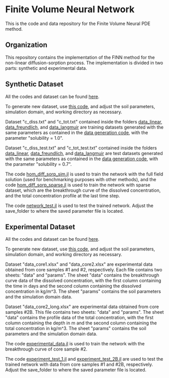 # Finite Volume Neural Network
This is the code and data repository for the Finite Volume Neural PDE method.

## Organization
This repository contains the implementation of the FINN method for the non-linear diffusion-sorption process.
The implementation is divided in two parts: synthetic and experimental data.

## Synthetic Dataset
All the codes and dataset can be found [here](hom_diff_sorp/synthetic_data).

To generate new dataset, use [this code](hom_diff_sorp/synthetic_data/data_generation.jl), and adjust the soil parameters, simulation domain, and working directory as necessary.

Dataset "c_diss.txt" and "c_tot.txt" contained inside the folders [data_linear](hom_diff_sorp/synthetic_data/data_linear), [data_freundlich](hom_diff_sorp/synthetic_data/data_freundlich), and [data_langmuir](hom_diff_sorp/synthetic_data/data_langmuir) are training datasets generated with the same parameters as contained in the [data generation code](hom_diff_sorp/synthetic_data/data_generation.jl), with the parameter "solubility = 1.0".

Dataset "c_diss_test.txt" and "c_tot_test.txt" contained inside the folders [data_linear](hom_diff_sorp/synthetic_data/data_linear), [data_freundlich](hom_diff_sorp/synthetic_data/data_freundlich), and [data_langmuir](hom_diff_sorp/synthetic_data/data_langmuir) are test datasets generated with the same parameters as contained in the [data generation code](hom_diff_sorp/synthetic_data/data_generation.jl), with the parameter "solubility = 0.7".

The code [hom_diff_sorp_sim.jl](hom_diff_sorp/synthetic_data/hom_diff_sorp_sim.jl) is used to train the network with the full field solution (used for benchmarking purposes with other methods), and the code [hom_diff_sorp_sparse.jl](hom_diff_sorp/synthetic_data/hom_diff_sorp_sparse.jl) is used to train the network with sparse dataset, which are the breakthrough curve of the dissolved concentration, and the total concentration profile at the last time step.

The code [network_test.jl](hom_diff_sorp/synthetic_data/network_test.jl) is used to test the trained network. Adjust the save_folder to where the saved parameter file is located.

## Experimental Dataset
All the codes and dataset can be found [here](hom_diff_sorp/experimental_data).

To generate new dataset, use [this code](hom_diff_sorp/synthetic_data/data_generation.jl), and adjust the soil parameters, simulation domain, and working directory as necessary.

Dataset "data_core1.xlsx" and "data_core2.xlsx" are experimental data obtained from core samples #1 and #2, respectively. Each file contains two sheets: "data" and "params". The sheet "data" contains the breakthrough curve data of the dissolved concentration, with the first column containing the time in days and the second column containing the dissolved concentration in kg/m^3. The sheet "params" contains the soil parameters and the simulation domain data.

Dataset "data_core2_long.xlsx" are experimental data obtained from core samples #2B. This file contains two sheets: "data" and "params". The sheet "data" contains the profile data of the total concentration, with the first column containing the depth in m and the second column containing the total concentration in kg/m^3. The sheet "params" contains the soil parameters and the simulation domain data.

The code [experimental_data.jl](hom_diff_sorp/experimental_data/experimental_data.jl) is used to train the network with the breakthrough curve of core sample #2.

The code [experiment_test_1.jl](hom_diff_sorp/experimental_data/experiment_test_1.jl) and [experiment_test_2B.jl](hom_diff_sorp/experimental_data/experiment_test_2B.jl) are used to test the trained network with data from core samples #1 and #2B, respectively. Adjust the save_folder to where the saved parameter file is located.
